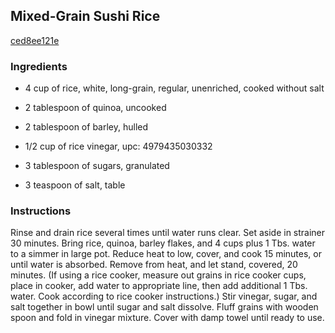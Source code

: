 ## Mixed-Grain Sushi Rice

[ced8ee121e](http://www.vegetariantimes.com/recipe/mixed-grain-sushi-rice/)

### Ingredients

 - 4 cup of rice, white, long-grain, regular, unenriched, cooked without salt

 - 2 tablespoon of quinoa, uncooked

 - 2 tablespoon of barley, hulled

 - 1/2 cup of rice vinegar, upc: 4979435030332

 - 3 tablespoon of sugars, granulated

 - 3 teaspoon of salt, table

### Instructions

Rinse and drain rice several times until water runs clear. Set aside in strainer 30 minutes. Bring rice, quinoa, barley flakes, and 4 cups plus 1 Tbs. water to a simmer in large pot. Reduce heat to low, cover, and cook 15 minutes, or until water is absorbed. Remove from heat, and let stand, covered, 20 minutes. (If using a rice cooker, measure out grains in rice cooker cups, place in cooker, add water to appropriate line, then add additional 1 Tbs. water. Cook according to rice cooker instructions.) Stir vinegar, sugar, and salt together in bowl until sugar and salt dissolve. Fluff grains with wooden spoon and fold in vinegar mixture. Cover with damp towel until ready to use.